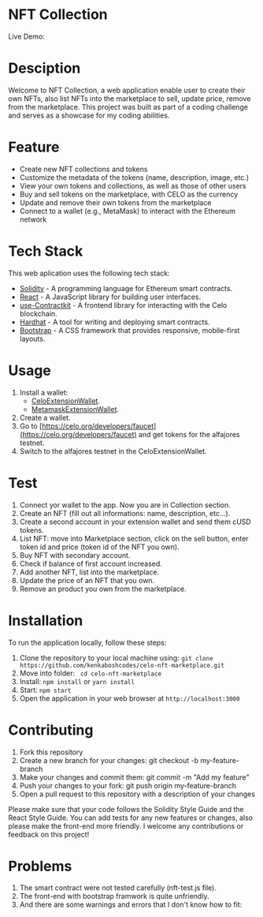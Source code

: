 # NFT Collection
Live Demo: 

# Desciption
Welcome to NFT Collection, a web application enable user to create their own NFTs, also list NFTs into the marketplace to sell, update price, remove from the marketplace. This project was built as part of a coding challenge and serves as a showcase for my coding abilities.

# Feature
- Create new NFT collections and tokens
- Customize the metadata of the tokens (name, description, image, etc.)
- View your own tokens and collections, as well as those of other users
- Buy and sell tokens on the marketplace, with CELO as the currency
- Update and remove their own tokens from the marketplace
- Connect to a wallet (e.g., MetaMask) to interact with the Ethereum network

# Tech Stack
This web aplication uses the following tech stack:
- [Solidity](https://docs.soliditylang.org/) - A programming language for Ethereum smart contracts.
- [React](https://reactjs.org/) - A JavaScript library for building user interfaces.
- [use-Contractkit](contractkit
) - A frontend library for interacting with the Celo blockchain.
- [Hardhat](https://hardhat.org/) - A tool for writing and deploying smart contracts.
- [Bootstrap](https://getbootstrap.com/) - A CSS framework that provides responsive, mobile-first layouts.

# Usage
1. Install a wallet:
   - [CeloExtensionWallet](https://chrome.google.com/webstore/detail/celoextensionwallet/kkilomkmpmkbdnfelcpgckmpcaemjcdh?hl=en).
   - [MetamaskExtensionWallet](https://chrome.google.com/webstore/detail/metamask/nkbihfbeogaeaoehlefnkodbefgpgknn?hl=en).
2. Create a wallet.
3. Go to [https://celo.org/developers/faucet](https://celo.org/developers/faucet) and get tokens for the alfajores testnet.
4. Switch to the alfajores testnet in the CeloExtensionWallet.

# Test
1. Connect yor wallet to the app. Now you are in Collection section.
1. Create an NFT (fill out all informations: name, description, etc...).
2. Create a second account in your extension wallet and send them cUSD tokens.
3. List NFT: move into Marketplace section, click on the sell button, enter token id and price (token id of the NFT you own).
3. Buy NFT with secondary account.
4. Check if balance of first account increased.
5. Add another NFT, list into the marketplace.
7. Update the price of an NFT that you own.
8. Remove an product you own from the marketplace.

# Installation
To run the application locally, follow these steps:

1. Clone the repository to your local machine using: ``` git clone https://github.com/kenkaboshcodes/celo-nft-marketplace.git ```
2. Move into folder: ``` cd celo-nft-marketplace```
3. Install: ``` npm install ``` or ``` yarn install ```
4. Start: ``` npm start ```
5. Open the application in your web browser at ``` http://localhost:3000 ```

# Contributing
1. Fork this repository
2. Create a new branch for your changes: git checkout -b my-feature-branch
3. Make your changes and commit them: git commit -m "Add my feature"
4. Push your changes to your fork: git push origin my-feature-branch
5. Open a pull request to this repository with a description of your changes

Please make sure that your code follows the Solidity Style Guide and the React Style Guide. You can add tests for any new features or changes, also please make the front-end more friendly. I welcome any contributions or feedback on this project!

# Problems
1. The smart contract were not tested carefully (nft-test.js file).
2. The front-end with bootstrap framwork is quite unfriendly.
3. And there are some warnings and errors that I don't know how to fit:

